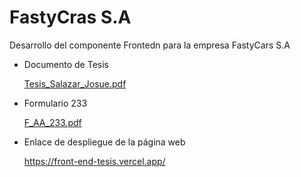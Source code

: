 # FastyCras S.A 

Desarrollo del componente Frontedn para la empresa FastyCars S.A

- Documento de Tesis
  
  [Tesis_Salazar_Josue.pdf](https://github.com/user-attachments/files/16498480/Tesis_Salazar_Josue.pdf)

- Formulario 233

  [F_AA_233.pdf](https://github.com/user-attachments/files/16498489/F_AA_233.pdf)

- Enlace de despliegue de la página web

  https://front-end-tesis.vercel.app/

  

